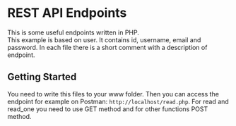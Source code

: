# REST API Endpoints
This is some useful endpoints written in PHP.
<br/>
This example is based on user. It contains id, username, email and password.
In each file there is a short comment with a description of endpoint.

## Getting Started
You need to write this files to your www folder. Then you can access the endpoint for example on Postman: `http://localhost/read.php`. For read and read_one you need to use GET method and for other functions POST method.
